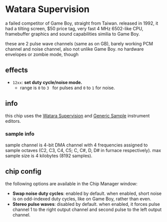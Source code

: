 # Watara Supervision

a failed competitor of Game Boy, straight from Taiwan. released in 1992, it had a tilting screen, $50 price tag, very fast 4 MHz 6502-like CPU, framebuffer graphics and sound capabilities similia to Game Boy.

these are 2 pulse wave channels (same as on GB), barely working PCM channel and noise channel, also not unlike Game Boy. no hardware envelopes or zombie mode, though
## effects

- `12xx`: **set duty cycle/noise mode.**
  - range is `0` to `3 ` for pulses and `0` to `1` for noise.
## info

this chip uses the [Watara Supervision](../4-instrument/watarasv.md) and [Generic Sample](../4-instrument/sample.md) instrument editors.

### sample info

sample channel is 4-bit DMA channel with 4 frequencies assigned to sample octaves (C2, C3, C4, C5; C, C#, D, D# in furnace respectively). max sample size is 4 kilobytes (8192 samples).

## chip config

the following options are available in the Chip Manager window:

- **Swap noise duty cycles**: enabled by default. when enabled, short noise is on odd-indexed duty cycles, like on Game Boy, rather than even.
- **Stereo pulse waves**: disabled by default. when enabled, it forces pulse channel 1 to the right output channel and second pulse to the left output channel.
